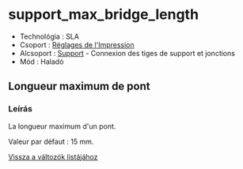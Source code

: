 # support\_max\_bridge\_length

* Technológia : SLA
* Csoport : [Réglages de l'Impression](../sla_printer/sla_parameters.md)
* Alcsoport : [Support](../print_settings/print_settings.md#support) - Connexion des tiges de support et jonctions
* Mód : Haladó

## Longueur maximum de pont

### Leírás

La longueur maximum d'un pont.

Valeur par défaut : 15 mm.

[Vissza a változók listájához](variable_list.md)

